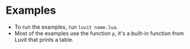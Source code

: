 # Examples

- To run the examples, run `luvit name.lua`.
- Most of the examples use the function `p`, it's a built-in function from Luvit that prints a table.